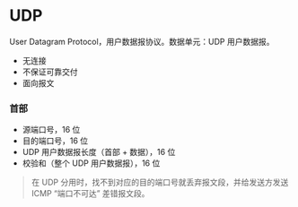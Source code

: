 # UDP

User Datagram Protocol，用户数据报协议。数据单元：UDP 用户数据报。

- 无连接
- 不保证可靠交付
- 面向报文


### 首部

- 源端口号，16 位
- 目的端口号，16 位
- UDP 用户数据报长度（首部 + 数据），16 位
- 校验和（整个 UDP 用户数据报），16 位


> 在 UDP 分用时，找不到对应的目的端口号就丢弃报文段，并给发送方发送 ICMP “端口不可达” 差错报文段。